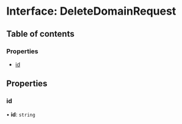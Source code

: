 # Interface: DeleteDomainRequest

## Table of contents

### Properties

- [id](DeleteDomainRequest.md#id)

## Properties

### id

• **id**: `string`
